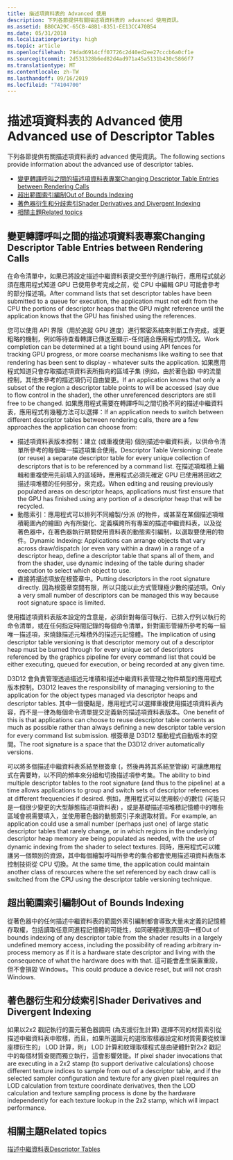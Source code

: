 ```yaml
---
title: 描述項資料表的 Advanced 使用
description: 下列各節提供有關描述項資料表的 advanced 使用資訊。
ms.assetid: BB0CA29C-65CB-48B1-8351-EE13CC470B54
ms.date: 05/31/2018
ms.localizationpriority: high
ms.topic: article
ms.openlocfilehash: 79dad6914cff07726c2d40ed2ee27cccb6a0cf1e
ms.sourcegitcommit: 2d531328b6ed82d4ad971a45a5131b430c5866f7
ms.translationtype: MT
ms.contentlocale: zh-TW
ms.lasthandoff: 09/16/2019
ms.locfileid: "74104700"
---
```

# <a name="advanced-use-of-descriptor-tables"></a><span data-ttu-id="9e6eb-103">描述項資料表的 Advanced 使用</span><span class="sxs-lookup"><span data-stu-id="9e6eb-103">Advanced use of Descriptor Tables</span></span>

<span data-ttu-id="9e6eb-104">下列各節提供有關描述項資料表的 advanced 使用資訊。</span><span class="sxs-lookup"><span data-stu-id="9e6eb-104">The following sections provide information about the advanced use of descriptor tables.</span></span>

-   [<span data-ttu-id="9e6eb-105">變更轉譯呼叫之間的描述項資料表專案</span><span class="sxs-lookup"><span data-stu-id="9e6eb-105">Changing Descriptor Table Entries between Rendering Calls</span></span>](#changing-descriptor-table-entries-between-rendering-calls)
-   [<span data-ttu-id="9e6eb-106">超出範圍索引編制</span><span class="sxs-lookup"><span data-stu-id="9e6eb-106">Out of Bounds Indexing</span></span>](#out-of-bounds-indexing)
-   [<span data-ttu-id="9e6eb-107">著色器衍生和分歧索引</span><span class="sxs-lookup"><span data-stu-id="9e6eb-107">Shader Derivatives and Divergent Indexing</span></span>](#shader-derivatives-and-divergent-indexing)
-   [<span data-ttu-id="9e6eb-108">相關主題</span><span class="sxs-lookup"><span data-stu-id="9e6eb-108">Related topics</span></span>](#related-topics)

## <a name="changing-descriptor-table-entries-between-rendering-calls"></a><span data-ttu-id="9e6eb-109">變更轉譯呼叫之間的描述項資料表專案</span><span class="sxs-lookup"><span data-stu-id="9e6eb-109">Changing Descriptor Table Entries between Rendering Calls</span></span>

<span data-ttu-id="9e6eb-110">在命令清單中，如果已將設定描述中繼資料表提交至佇列進行執行，應用程式就必須在應用程式知道 GPU 已使用參考完成之前，從 CPU 中編輯 GPU 可能會參考的部分描述項。</span><span class="sxs-lookup"><span data-stu-id="9e6eb-110">After command lists that set descriptor tables have been submitted to a queue for execution, the application must not edit from the CPU the portions of descriptor heaps that the GPU might reference until the application knows that the GPU has finished using the references.</span></span>

<span data-ttu-id="9e6eb-111">您可以使用 API 界限（用於追蹤 GPU 進度）進行緊密系結來判斷工作完成，或更粗略的機制，例如等待查看轉譯已傳送至顯示-任何適合應用程式的情況。</span><span class="sxs-lookup"><span data-stu-id="9e6eb-111">Work completion can be determined at a tight bound using API fences for tracking GPU progress, or more coarse mechanisms like waiting to see that rendering has been sent to display - whatever suits the application.</span></span> <span data-ttu-id="9e6eb-112">如果應用程式知道只會存取描述項資料表所指向的區域子集 (例如，由於著色器) 中的流量控制，其他未參考的描述項仍可自由變更。</span><span class="sxs-lookup"><span data-stu-id="9e6eb-112">If an application knows that only a subset of the region a descriptor table points to will be accessed (say due to flow control in the shader), the other unreferenced descriptors are still free to be changed.</span></span> <span data-ttu-id="9e6eb-113">如果應用程式需要在轉譯呼叫之間切換不同的描述中繼資料表，應用程式有幾種方法可以選擇：</span><span class="sxs-lookup"><span data-stu-id="9e6eb-113">If an application needs to switch between different descriptor tables between rendering calls, there are a few approaches the application can choose from:</span></span>

-   <span data-ttu-id="9e6eb-114">描述項資料表版本控制：建立 (或重複使用) 個別描述中繼資料表，以供命令清單所參考的每個唯一描述項集合使用。</span><span class="sxs-lookup"><span data-stu-id="9e6eb-114">Descriptor Table Versioning: Create (or reuse) a separate descriptor table for every unique collection of descriptors that is to be referenced by a command list.</span></span> <span data-ttu-id="9e6eb-115">在描述項堆積上編輯和重複使用先前填入的區域時，應用程式必須先確定 GPU 已使用將回收之描述項堆積的任何部分，來完成。</span><span class="sxs-lookup"><span data-stu-id="9e6eb-115">When editing and reusing previously populated areas on descriptor heaps, applications must first ensure that the GPU has finished using any portion of a descriptor heap that will be recycled.</span></span>
-   <span data-ttu-id="9e6eb-116">動態索引：應用程式可以排列不同繪製/分派 (的物件，或甚至在某個描述項堆積範圍內的繪圖) 內有所變化、定義橫跨所有專案的描述中繼資料表，以及從著色器中，在著色器執行期間使用資料表的動態索引編制，以選取要使用的物件。</span><span class="sxs-lookup"><span data-stu-id="9e6eb-116">Dynamic Indexing: Applications can arrange objects that vary across draw/dispatch (or even vary within a draw) in a range of a descriptor heap, define a descriptor table that spans all of them, and from the shader, use dynamic indexing of the table during shader execution to select which object to use.</span></span>
-   <span data-ttu-id="9e6eb-117">直接將描述項放在根簽章中。</span><span class="sxs-lookup"><span data-stu-id="9e6eb-117">Putting descriptors in the root signature directly.</span></span> <span data-ttu-id="9e6eb-118">因為根簽章空間有限，所以只能以此方式管理極少數的描述項。</span><span class="sxs-lookup"><span data-stu-id="9e6eb-118">Only a very small number of descriptors can be managed this way because root signature space is limited.</span></span>

<span data-ttu-id="9e6eb-119">使用描述項資料表版本設定的含意是，必須針對每個可執行、已排入佇列以執行的命令清單，或在任何指定時間記錄的每個命令清單，針對圖形管線所參考的每一組唯一描述項，來燒錄描述元堆積外的描述元記憶體。</span><span class="sxs-lookup"><span data-stu-id="9e6eb-119">The implication of using descriptor table versioning is that descriptor memory out of a descriptor heap must be burned through for every unique set of descriptors referenced by the graphics pipeline for every command list that could be either executing, queued for execution, or being recorded at any given time.</span></span>

<span data-ttu-id="9e6eb-120">D3D12 會負責管理透過描述元堆積和描述中繼資料表管理之物件類型的應用程式版本控制。</span><span class="sxs-lookup"><span data-stu-id="9e6eb-120">D3D12 leaves the responsibility of managing versioning to the application for the object types managed via descriptor heaps and descriptor tables.</span></span> <span data-ttu-id="9e6eb-121">其中一個優點是，應用程式可以選擇重複使用描述項資料表內容，而不是一律為每個命令清單提交定義新的描述項資料表版本。</span><span class="sxs-lookup"><span data-stu-id="9e6eb-121">One benefit of this is that applications can choose to reuse descriptor table contents as much as possible rather than always defining a new descriptor table version for every command list submission.</span></span> <span data-ttu-id="9e6eb-122">根簽章是 D3D12 驅動程式自動版本的空間。</span><span class="sxs-lookup"><span data-stu-id="9e6eb-122">The root signature is a space that the D3D12 driver automatically versions.</span></span>

<span data-ttu-id="9e6eb-123">可以將多個描述中繼資料表系結至根簽章 (，然後再將其系結至管線) 可讓應用程式在需要時，以不同的頻率來分組和切換描述項參考集。</span><span class="sxs-lookup"><span data-stu-id="9e6eb-123">The ability to bind multiple descriptor tables to the root signature (and thus to the pipeline) at a time allows applications to group and switch sets of descriptor references at different frequencies if desired.</span></span> <span data-ttu-id="9e6eb-124">例如，應用程式可以使用較小的數位 (可能只是一個很少變更的大型靜態描述項資料表) ，或是基礎描述項堆積記憶體中的哪些區域會視需要填入，並使用著色器的動態索引子來選取材質。</span><span class="sxs-lookup"><span data-stu-id="9e6eb-124">For example, an application could use a small number (perhaps just one) of large static descriptor tables that rarely change, or in which regions in the underlying descriptor heap memory are being populated as needed, with the use of dynamic indexing from the shader to select textures.</span></span> <span data-ttu-id="9e6eb-125">同時，應用程式可以維護另一個類別的資源，其中每個繪製呼叫所參考的集合都會使用描述項資料表版本控制技術從 CPU 切換。</span><span class="sxs-lookup"><span data-stu-id="9e6eb-125">At the same time, the application could maintain another class of resources where the set referenced by each draw call is switched from the CPU using the descriptor table versioning technique.</span></span>

## <a name="out-of-bounds-indexing"></a><span data-ttu-id="9e6eb-126">超出範圍索引編制</span><span class="sxs-lookup"><span data-stu-id="9e6eb-126">Out of Bounds Indexing</span></span>

<span data-ttu-id="9e6eb-127">從著色器中的任何描述中繼資料表的範圍外索引編制都會導致大量未定義的記憶體存取權，包括讀取任意同進程記憶體的可能性，如同硬體狀態原因項一樣</span><span class="sxs-lookup"><span data-stu-id="9e6eb-127">Out of bounds indexing of any descriptor table from the shader results in a largely undefined memory access, including the possibility of reading arbitrary in-process memory as if it is a hardware state descriptor and living with the consequence of what the hardware does with that.</span></span> <span data-ttu-id="9e6eb-128">這可能會產生裝置重設，但不會損毀 Windows。</span><span class="sxs-lookup"><span data-stu-id="9e6eb-128">This could produce a device reset, but will not crash Windows.</span></span>

## <a name="shader-derivatives-and-divergent-indexing"></a><span data-ttu-id="9e6eb-129">著色器衍生和分歧索引</span><span class="sxs-lookup"><span data-stu-id="9e6eb-129">Shader Derivatives and Divergent Indexing</span></span>

<span data-ttu-id="9e6eb-130">如果以2x2 戳記執行的圖元著色器調用 (為支援衍生計算) 選擇不同的材質索引從描述中繼資料表中取樣，而且，如果所選圖元的選取取樣器設定和材質需要從紋理座標衍生的」 LOD 計算，則」 LOD 計算和紋理取樣程式是由硬體針對2x2 戳記中的每個材質查閱而獨立執行，這會影響效能。</span><span class="sxs-lookup"><span data-stu-id="9e6eb-130">If pixel shader invocations that are executing in a 2x2 stamp (to support derivative calculations) choose different texture indices to sample from out of a descriptor table, and if the selected sampler configuration and texture for any given pixel requires an LOD calculation from texture coordinate derivatives, then the LOD calculation and texture sampling process is done by the hardware independently for each texture lookup in the 2x2 stamp, which will impact performance.</span></span>

## <a name="related-topics"></a><span data-ttu-id="9e6eb-131">相關主題</span><span class="sxs-lookup"><span data-stu-id="9e6eb-131">Related topics</span></span>

<dl> <dt>

[<span data-ttu-id="9e6eb-132">描述中繼資料表</span><span class="sxs-lookup"><span data-stu-id="9e6eb-132">Descriptor Tables</span></span>](descriptor-tables.md)
</dt> </dl>

 

 




